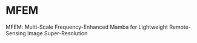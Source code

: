 # MFEM
MFEM: Multi-Scale Frequency-Enhanced Mamba for Lightweight Remote-Sensing Image Super-Resolution
